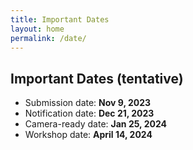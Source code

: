 ```yaml
---
title: Important Dates
layout: home
permalink: /date/
---
```


## Important Dates (tentative)

* Submission date: **Nov 9, 2023**
* Notification date: **Dec 21, 2023**
* Camera-ready date: **Jan 25, 2024**
* Workshop date: **April 14, 2024**
